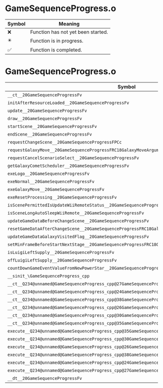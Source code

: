 # GameSequenceProgress.o
| Symbol | Meaning 
| ------------- | ------------- 
| :x: | Function has not yet been started. 
| :eight_pointed_black_star: | Function is in progress. 
| :white_check_mark: | Function is completed. 


# GameSequenceProgress.o
| Symbol | Decompiled? |
| ------------- | ------------- |
| `__ct__20GameSequenceProgressFv` | :x: |
| `initAfterResourceLoaded__20GameSequenceProgressFv` | :x: |
| `update__20GameSequenceProgressFv` | :x: |
| `draw__20GameSequenceProgressFv` | :x: |
| `startScene__20GameSequenceProgressFv` | :x: |
| `endScene__20GameSequenceProgressFv` | :x: |
| `requestChangeScene__20GameSequenceProgressFPCc` | :x: |
| `requestGalaxyMove__20GameSequenceProgressFRC18GalaxyMoveArgument` | :x: |
| `requestCancelScenarioSelect__20GameSequenceProgressFv` | :x: |
| `getGalaxyCometScheduler__20GameSequenceProgressFv` | :x: |
| `exeLogo__20GameSequenceProgressFv` | :x: |
| `exeNormal__20GameSequenceProgressFv` | :x: |
| `exeGalaxyMove__20GameSequenceProgressFv` | :x: |
| `exeResetProcessing__20GameSequenceProgressFv` | :x: |
| `isScenePermittedIsUpdateWiiRemoteStatus__20GameSequenceProgressFv` | :x: |
| `isSceneLongAutoSleepWiiRemote__20GameSequenceProgressFv` | :x: |
| `updateGameDataBeforeChangeScene__20GameSequenceProgressFv` | :x: |
| `resetGameDataAfterChangeScene__20GameSequenceProgressFRC18GalaxyMoveArgument` | :x: |
| `updateGameDataGalaxyVisitedFlag__20GameSequenceProgressFv` | :x: |
| `setMinFrameBeforeStartNextStage__20GameSequenceProgressFRC18GalaxyMoveArgument` | :x: |
| `isLuigiLeftSupply__20GameSequenceProgressFv` | :x: |
| `offLuigiLeftSupply__20GameSequenceProgressFv` | :x: |
| `countDownGameEventValueFromNewPowerStar__20GameSequenceProgressFv` | :x: |
| `__sinit_\GameSequenceProgress_cpp` | :x: |
| `__ct__Q234@unnamed@GameSequenceProgress_cpp@27GameSequenceProgressBootingFv` | :x: |
| `__ct__Q234@unnamed@GameSequenceProgress_cpp@24GameSequenceProgressLogoFv` | :x: |
| `__ct__Q234@unnamed@GameSequenceProgress_cpp@38GameSequenceProgressWaitGoToFirstSceneFv` | :x: |
| `__ct__Q234@unnamed@GameSequenceProgress_cpp@26GameSequenceProgressNormalFv` | :x: |
| `__ct__Q234@unnamed@GameSequenceProgress_cpp@30GameSequenceProgressGalaxyMoveFv` | :x: |
| `__ct__Q234@unnamed@GameSequenceProgress_cpp@35GameSequenceProgressResetProcessingFv` | :x: |
| `execute__Q234@unnamed@GameSequenceProgress_cpp@35GameSequenceProgressResetProcessingCFP5Spine` | :x: |
| `execute__Q234@unnamed@GameSequenceProgress_cpp@30GameSequenceProgressGalaxyMoveCFP5Spine` | :x: |
| `execute__Q234@unnamed@GameSequenceProgress_cpp@26GameSequenceProgressNormalCFP5Spine` | :x: |
| `execute__Q234@unnamed@GameSequenceProgress_cpp@38GameSequenceProgressWaitGoToFirstSceneCFP5Spine` | :x: |
| `execute__Q234@unnamed@GameSequenceProgress_cpp@24GameSequenceProgressLogoCFP5Spine` | :x: |
| `execute__Q234@unnamed@GameSequenceProgress_cpp@27GameSequenceProgressBootingCFP5Spine` | :x: |
| `__dt__20GameSequenceProgressFv` | :x: |
